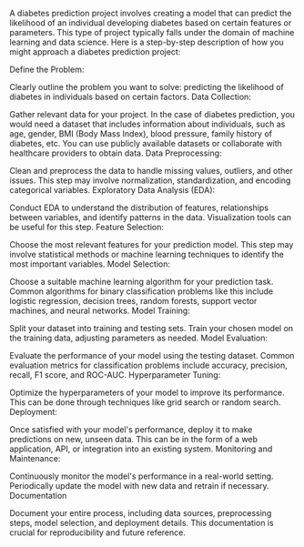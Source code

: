 A diabetes prediction project involves creating a model that can predict the likelihood of an individual developing diabetes based on certain features or parameters. This type of project typically falls under the domain of machine learning and data science. Here is a step-by-step description of how you might approach a diabetes prediction project:

Define the Problem:

Clearly outline the problem you want to solve: predicting the likelihood of diabetes in individuals based on certain factors.
Data Collection:

Gather relevant data for your project. In the case of diabetes prediction, you would need a dataset that includes information about individuals, such as age, gender, BMI (Body Mass Index), blood pressure, family history of diabetes, etc. You can use publicly available datasets or collaborate with healthcare providers to obtain data.
Data Preprocessing:

Clean and preprocess the data to handle missing values, outliers, and other issues. This step may involve normalization, standardization, and encoding categorical variables.
Exploratory Data Analysis (EDA):

Conduct EDA to understand the distribution of features, relationships between variables, and identify patterns in the data. Visualization tools can be useful for this step.
Feature Selection:

Choose the most relevant features for your prediction model. This step may involve statistical methods or machine learning techniques to identify the most important variables.
Model Selection:

Choose a suitable machine learning algorithm for your prediction task. Common algorithms for binary classification problems like this include logistic regression, decision trees, random forests, support vector machines, and neural networks.
Model Training:

Split your dataset into training and testing sets. Train your chosen model on the training data, adjusting parameters as needed.
Model Evaluation:

Evaluate the performance of your model using the testing dataset. Common evaluation metrics for classification problems include accuracy, precision, recall, F1 score, and ROC-AUC.
Hyperparameter Tuning:

Optimize the hyperparameters of your model to improve its performance. This can be done through techniques like grid search or random search.
Deployment:

Once satisfied with your model's performance, deploy it to make predictions on new, unseen data. This can be in the form of a web application, API, or integration into an existing system.
Monitoring and Maintenance:

Continuously monitor the model's performance in a real-world setting. Periodically update the model with new data and retrain if necessary.
Documentation

Document your entire process, including data sources, preprocessing steps, model selection, and deployment details. This documentation is crucial for reproducibility and future reference.
